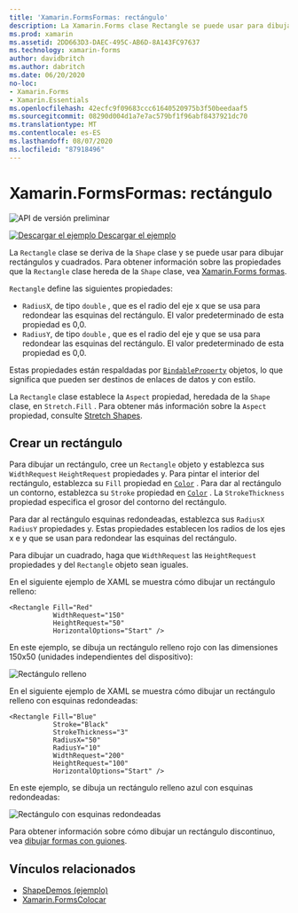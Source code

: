 ```yaml
---
title: 'Xamarin.FormsFormas: rectángulo'
description: La Xamarin.Forms clase Rectangle se puede usar para dibujar rectángulos.
ms.prod: xamarin
ms.assetid: 2DD663D3-DAEC-495C-AB6D-8A143FC97637
ms.technology: xamarin-forms
author: davidbritch
ms.author: dabritch
ms.date: 06/20/2020
no-loc:
- Xamarin.Forms
- Xamarin.Essentials
ms.openlocfilehash: 42ecfc9f09683ccc61640520975b3f50beedaaf5
ms.sourcegitcommit: 08290d004d1a7e7ac579bf1f96abf8437921dc70
ms.translationtype: MT
ms.contentlocale: es-ES
ms.lasthandoff: 08/07/2020
ms.locfileid: "87918496"
---
```

# <a name="no-locxamarinforms-shapes-rectangle"></a>Xamarin.FormsFormas: rectángulo

![API de versión preliminar](~/media/shared/preview.png)

[![Descargar el ejemplo](~/media/shared/download.png) Descargar el ejemplo](https://docs.microsoft.com/samples/xamarin/xamarin-forms-samples/userinterface-shapesdemos/)

La `Rectangle` clase se deriva de la `Shape` clase y se puede usar para dibujar rectángulos y cuadrados. Para obtener información sobre las propiedades que la `Rectangle` clase hereda de la `Shape` clase, vea [ Xamarin.Forms formas](index.md).

`Rectangle` define las siguientes propiedades:

- `RadiusX`, de tipo `double` , que es el radio del eje x que se usa para redondear las esquinas del rectángulo. El valor predeterminado de esta propiedad es 0,0.
- `RadiusY`, de tipo `double` , que es el radio del eje y que se usa para redondear las esquinas del rectángulo. El valor predeterminado de esta propiedad es 0,0.

Estas propiedades están respaldadas por [`BindableProperty`](xref:Xamarin.Forms.BindableProperty) objetos, lo que significa que pueden ser destinos de enlaces de datos y con estilo.

La `Rectangle` clase establece la `Aspect` propiedad, heredada de la `Shape` clase, en `Stretch.Fill` . Para obtener más información sobre la `Aspect` propiedad, consulte [Stretch Shapes](index.md#stretch-shapes).

## <a name="create-a-rectangle"></a>Crear un rectángulo

Para dibujar un rectángulo, cree un `Rectangle` objeto y establezca sus `WidthRequest` `HeightRequest` propiedades y. Para pintar el interior del rectángulo, establezca su `Fill` propiedad en [`Color`](xref:Xamarin.Forms.Color) . Para dar al rectángulo un contorno, establezca su `Stroke` propiedad en [`Color`](xref:Xamarin.Forms.Color) . La `StrokeThickness` propiedad especifica el grosor del contorno del rectángulo.

Para dar al rectángulo esquinas redondeadas, establezca sus `RadiusX` `RadiusY` propiedades y. Estas propiedades establecen los radios de los ejes x e y que se usan para redondear las esquinas del rectángulo.

Para dibujar un cuadrado, haga que `WidthRequest` las `HeightRequest` propiedades y del `Rectangle` objeto sean iguales.

En el siguiente ejemplo de XAML se muestra cómo dibujar un rectángulo relleno:

```xaml
<Rectangle Fill="Red"
           WidthRequest="150"
           HeightRequest="50"
           HorizontalOptions="Start" />
```

En este ejemplo, se dibuja un rectángulo relleno rojo con las dimensiones 150x50 (unidades independientes del dispositivo):

![Rectángulo relleno](rectangle-images/filled.png "Rectángulo relleno")

En el siguiente ejemplo de XAML se muestra cómo dibujar un rectángulo relleno con esquinas redondeadas:

```xaml
<Rectangle Fill="Blue"
           Stroke="Black"
           StrokeThickness="3"
           RadiusX="50"
           RadiusY="10"
           WidthRequest="200"
           HeightRequest="100"
           HorizontalOptions="Start" />
```

En este ejemplo, se dibuja un rectángulo relleno azul con esquinas redondeadas:

![Rectángulo con esquinas redondeadas](rectangle-images/rounded.png "Rectángulo con esquinas redondeadas")

Para obtener información sobre cómo dibujar un rectángulo discontinuo, vea [dibujar formas con guiones](index.md#draw-dashed-shapes).

## <a name="related-links"></a>Vínculos relacionados

- [ShapeDemos (ejemplo)](https://docs.microsoft.com/samples/xamarin/xamarin-forms-samples/userinterface-shapesdemos/)
- [Xamarin.FormsColocar](index.md)

